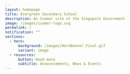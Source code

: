 ```yaml
---
layout: homepage
title: Evergreen Secondary School
description: An Isomer site of the Singapore Government
image: /images/isomer-logo.svg
permalink: /
notification: ""
sections:
  - hero:
      background: /images/HeroBanner_Final.gif
      variant: image
  - resources:
      button: Read more
      subtitle: Announcements, News & Events
---
```

